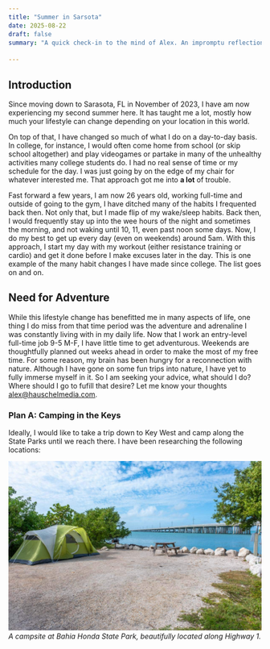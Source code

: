 ```yaml
---
title: "Summer in Sarsota"
date: 2025-08-22
draft: false
summary: "A quick check-in to the mind of Alex. An impromptu reflection of the past few years."

---
```


## Introduction

Since moving down to Sarasota, FL in November of 2023, I have am now experiencing my second summer here. It has taught me a lot, mostly how much your lifestyle can change depending on your location in this world.

On top of that, I have changed so much of what I do on a day-to-day basis. In college, for instance, I would often come home from school (or skip school altogether) and play videogames or partake in many of the unhealthy activities many college students do. I had no real sense of time or my schedule for the day. I was just going by on the edge of my chair for whatever interested me. That approach got me into **a lot** of trouble.

Fast forward a few years, I am now 26 years old, working full-time and outside of going to the gym, I have ditched many of the habits I frequented back then. Not only that, but I made flip of my wake/sleep habits. Back then, I would frequently stay up into the wee hours of the night and sometimes the morning, and not waking until 10, 11, even past noon some days. Now, I do my best to get up every day (even on weekends) around 5am. With this approach, I start my day with my workout (either resistance training or cardio) and get it done before I make excuses later in the day. This is one example of the many habit changes I have made since college. The list goes on and on.

## Need for Adventure

While this lifestyle change has benefitted me in many aspects of life, one thing I do miss from that time period was the adventure and adrenaline I was constantly living with in my daily life. Now that I work an entry-level full-time job 9-5 M-F, I have little time to get adventurous. Weekends are thoughtfully planned out weeks ahead in order to make the most of my free time. For some reason, my brain has been hungry for a reconnection with nature. Although I have gone on some fun trips into nature, I have yet to fully immerse myself in it. So I am seeking your advice, what should I do? Where should I go to fufill that desire? Let me know your thoughts [alex@hauschelmedia.com](mailto:alex@hauschelmedia.com).

### Plan A: Camping in the Keys

Ideally, I would like to take a trip down to Key West and camp along the State Parks until we reach there. I have been researching the following locations:

![Bahia Honda State Park Campground](buttonwood-campground-bahia-honda-state-park.jpg)
*A campsite  at Bahia Honda State Park, beautifully located along Highway 1.*
